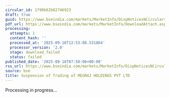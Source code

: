 ```yaml
---
circular_id: 1f90b62b82746923
draft: true
guid: https://www.bseindia.com/markets/MarketInfo/DispNoticesNCirculars.aspx?Noticeid={EFFB3C80-391F-4AC5-8295-B2C7ED759FF1}&noticeno=20250916-7&dt=09/16/2025&icount=7&totcount=62&flag=0
pdf_url: https://www.bseindia.com/markets/MarketInfo/DownloadAttach.aspx?id=20250916-7&attachedId=
processing:
  attempts: 1
  content_hash: ''
  processed_at: '2025-09-16T12:53:08.531864'
  processor_version: '2.0'
  stage: download_failed
  status: failed
published_date: '2025-09-16T07:50:06+00:00'
rss_url: https://www.bseindia.com/markets/MarketInfo/DispNoticesNCirculars.aspx?Noticeid={EFFB3C80-391F-4AC5-8295-B2C7ED759FF1}&noticeno=20250916-7&dt=09/16/2025&icount=7&totcount=62&flag=0
source: bse
title: Suspension of Trading of MEGRAJ HOLDINGS PVT LTD
---
```


Processing in progress...